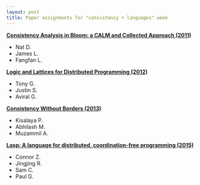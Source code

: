 ```yaml
---
layout: post
title: Paper assignments for "consistency + languages" week
---
```


[**Consistency Analysis in Bloom: a CALM and Collected Approach (2011)**](http://db.cs.berkeley.edu/papers/cidr11-bloom.pdf)

- Nat D.
- James L.
- Fangfan L.

[**Logic and Lattices for Distributed Programming (2012)**](http://db.cs.berkeley.edu/papers/UCB-lattice-tr.pdf)

- Tony G.
- Justin S.
- Aviral G.

[**Consistency Without Borders (2013)**](http://www.bailis.org/papers/consistency-socc2013.pdf)

- Kisalaya P.
- Abhilash M.
- Muzammil A.

[**Lasp: A language for distributed, coordination-free programming (2015)**](https://scholar.google.com/scholar?cluster=2826500853026939967&hl=en&as_sdt=0,22)

- Connor Z.
- Jingjing R.
- Sam C.
- Paul G.


